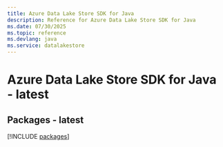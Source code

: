 ```yaml
---
title: Azure Data Lake Store SDK for Java
description: Reference for Azure Data Lake Store SDK for Java
ms.date: 07/30/2025
ms.topic: reference
ms.devlang: java
ms.service: datalakestore
---
```

# Azure Data Lake Store SDK for Java - latest
## Packages - latest
[!INCLUDE [packages](data-lake-store-index.md)]